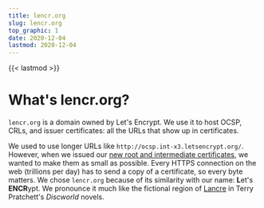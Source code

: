 ```yaml
---
title: lencr.org
slug: lencr.org
top_graphic: 1
date: 2020-12-04
lastmod: 2020-12-04
---
```


{{< lastmod >}}

# What's lencr.org?

`lencr.org` is a domain owned by Let's Encrypt. We use it to host OCSP, CRLs,
and issuer certificates: all the URLs that show up in certificates.

We used to use longer URLs like `http://ocsp.int-x3.letsencrypt.org/`. However,
when we issued our [new root and intermediate certificates][1], we wanted to
make them as small as possible. Every HTTPS connection on the web (trillions per
day) has to send a copy of a certificate, so every byte matters. We chose
`lencr.org` because of its similarity with our name: **L**et's **ENCR**ypt. We
pronounce it much like the fictional region of [Lancre] in Terry Pratchett's
_Discworld_ novels.

[1]: https://letsencrypt.org/2020/09/17/new-root-and-intermediates.html
[Lancre]: https://discworld.fandom.com/wiki/Lancre
